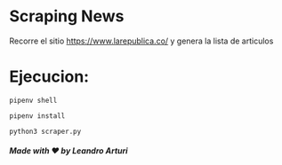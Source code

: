 # Scraping News
Recorre el sitio https://www.larepublica.co/ y genera la lista de articulos

# Ejecucion:
```
pipenv shell

pipenv install

python3 scraper.py
```

##### Made with ❤️ by Leandro Arturi

